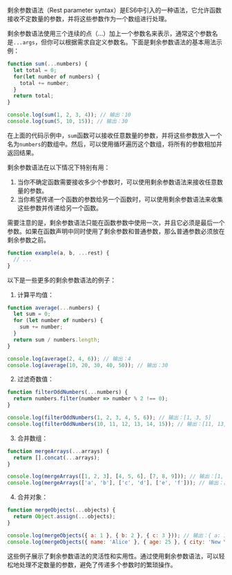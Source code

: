 

剩余参数语法（Rest parameter syntax）是ES6中引入的一种语法，它允许函数接收不定数量的参数，并将这些参数作为一个数组进行处理。

剩余参数语法使用三个连续的点（...）加上一个参数名来表示，通常这个参数名是`...args`，但你可以根据需求自定义参数名。下面是剩余参数语法的基本用法示例：

```javascript
function sum(...numbers) {
  let total = 0;
  for(let number of numbers) {
    total += number;
  }
  return total;
}

console.log(sum(1, 2, 3, 4)); // 输出：10
console.log(sum(5, 10, 15)); // 输出：30
```

在上面的代码示例中，`sum`函数可以接收任意数量的参数，并将这些参数放入一个名为`numbers`的数组中。然后，可以使用循环遍历这个数组，将所有的参数相加并返回结果。

剩余参数语法在以下情况下特别有用：

1. 当你不确定函数需要接收多少个参数时，可以使用剩余参数语法来接收任意数量的参数。
2. 当你希望传递一个函数的参数给另一个函数时，可以使用剩余参数语法来收集这些参数并传递给另一个函数。

需要注意的是，剩余参数语法只能在函数参数中使用一次，并且它必须是最后一个参数。如果在函数声明中同时使用了剩余参数和普通参数，那么普通参数必须放在剩余参数之前。

```javascript
function example(a, b, ...rest) {
  // ...
}
```

以下是一些更多的剩余参数语法的例子：

1. 计算平均值：

```javascript
function average(...numbers) {
  let sum = 0;
  for (let number of numbers) {
    sum += number;
  }
  return sum / numbers.length;
}

console.log(average(2, 4, 6)); // 输出：4
console.log(average(10, 20, 30, 40, 50)); // 输出：30
```

2. 过滤奇数值：

```javascript
function filterOddNumbers(...numbers) {
  return numbers.filter(number => number % 2 !== 0);
}

console.log(filterOddNumbers(1, 2, 3, 4, 5, 6)); // 输出：[1, 3, 5]
console.log(filterOddNumbers(10, 11, 12, 13, 14, 15)); // 输出：[11, 13, 15]
```

3. 合并数组：

```javascript
function mergeArrays(...arrays) {
  return [].concat(...arrays);
}

console.log(mergeArrays([1, 2, 3], [4, 5, 6], [7, 8, 9])); // 输出：[1, 2, 3, 4, 5, 6, 7, 8, 9]
console.log(mergeArrays(['a', 'b'], ['c', 'd'], ['e', 'f'])); // 输出：['a', 'b', 'c', 'd', 'e', 'f']
```

4. 合并对象：

```javascript
function mergeObjects(...objects) {
  return Object.assign(...objects);
}

console.log(mergeObjects({ a: 1 }, { b: 2 }, { c: 3 })); // 输出：{ a: 1, b: 2, c: 3 }
console.log(mergeObjects({ name: 'Alice' }, { age: 25 }, { city: 'New York' })); // 输出：{ name: 'Alice', age: 25, city: 'New York' }
```

这些例子展示了剩余参数语法的灵活性和实用性。通过使用剩余参数语法，可以轻松地处理不定数量的参数，避免了传递多个参数时的繁琐操作。